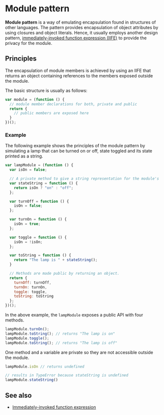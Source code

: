 # Module pattern

**Module pattern** is a way of emulating encapsulation found  in structures of other languages. The pattern provides encapsulation of object attributes by using closures and object literals. Hence, it usually employs another design pattern, [immediately-invoked function expression (IIFE)][1] to provide the privacy for the module.

## Principles

The encapsulation of module members is achieved by using an IIFE that returns an object containing references to the members exposed outside the module.

The basic structure is usually as follows:

```js
var module = (function () {
  // module member declarations for both, private and public
  return {
    // public members are exposed here
  }
})();
```

### Example

The following example shows the principles of the module pattern by simulating a lamp that can be turned on or off,  state toggled and its state printed as a string.

```js
var lampModule = (function () {
  var isOn = false;

  // A private method to give a string representation for the module's state.
  var stateString = function () {
    return isOn ? "on" : "off";
  };

  var turnOff = function () {
    isOn = false;
  };

  var turnOn = function () {
    isOn = true;
  };

  var toggle = function () {
    isOn = !isOn;
  };

  var toString = function () {
    return "The lamp is " + stateString();
  }

  // Methods are made public by returning an object.
  return {
    turnOff: turnOff,
    turnOn: turnOn,
    toggle: toggle,
    toString: toString
  };
})();
```

In the above example, the `lampModule` exposes a public API with four methods.

```js
lampModule.turnOn();
lampModule.toString(); // returns "The lamp is on"
lampModule.toggle();
lampModule.toString(); // returns "The lamp is off"
```

One method and a variable are private so they are not accessible outside the module.

```js
lampModule.isOn // returns undefined

// results in TypeError because stateString is undefined
lampModule.stateString()

```


## See also

 * [Immediately-invoked function expression][1]

[1]: iife.md
